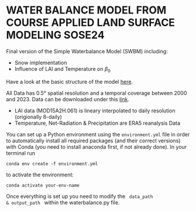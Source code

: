 # WATER BALANCE MODEL FROM COURSE APPLIED LAND SURFACE MODELING SOSE24

Final version of the Simple Waterbalance Model (SWBM) including:

* Snow implementation
* Influence of LAI and Temperature on $\beta_0$


Have a look at the basic structure of the model [here](workflow.jpeg).

All Data has 0.5° spatial resolution and a temporal coverage between 2000 and 2023. Data can be downloaded under this [link](https://drive.google.com/drive/folders/1V765zRx40aa4dfW-wJSSS-9CB0W1tfSI?usp=sharing).

* LAI data (MOD15A2H.061) is lineary interpolated to daily resolution (origionally 8-daily)
* Temperature, Net-Radiation & Precipitation are ERA5 reanalysis Data

You can set up a Python environment using the `environment.yml` file in order to automatically install all required packages (and their correct versions) with Conda (you need to install anaconda first, if not already done). In your terminal run

```
conda env create -f environment.yml
```

to activate the environment:

```
conda activate your-env-name
```

Once everything is set up you need to modify the <code> data_path & output_path </code> within the waterbalance.py file.
